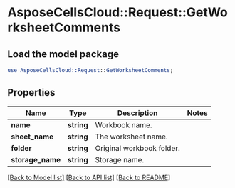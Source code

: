 # AsposeCellsCloud::Request::GetWorksheetComments 

## Load the model package
```perl
use AsposeCellsCloud::Request::GetWorksheetComments;
```

## Properties
Name | Type | Description | Notes
------------ | ------------- | ------------- | -------------
**name** | **string** | Workbook name. |
**sheet_name** | **string** | The worksheet name. |
**folder** | **string** | Original workbook folder. |
**storage_name** | **string** | Storage name. |  

[[Back to Model list]](../README.md#documentation-for-requests) [[Back to API list]](../README.md#documentation-for-api-endpoints) [[Back to README]](../README.md)

